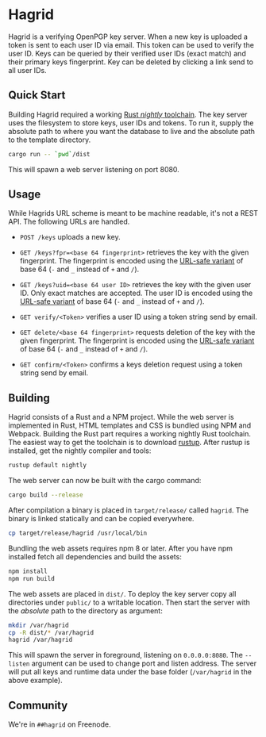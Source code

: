 Hagrid
======

Hagrid is a verifying OpenPGP key server. When a new key is uploaded a
token is sent to each user ID via email. This token can be used to verify the
user ID. Keys can be queried by their verified user IDs (exact match) and their
primary keys fingerprint. Key can be deleted by clicking a link send to all
user IDs.

Quick Start
-----------

Building Hagrid required a working [Rust _nightly_
toolchain](https://rust-lang.org). The key server uses the filesystem to store
keys, user IDs and tokens. To run it, supply the absolute path to where you
want the database to live and the absolute path to the template directory.

```bash
cargo run -- `pwd`/dist
```

This will spawn a web server listening on port 8080.

Usage
-----

While Hagrids URL scheme is meant to be machine readable, it's not a REST API. The following URLs are handled.

- `POST /keys` uploads a new key.

- `GET /keys?fpr=<base 64 fingerprint>` retrieves the key with the given
  fingerprint. The fingerprint is encoded using the [URL-safe
  variant](https://docs.rs/base64/0.9.3/base64/enum.CharacterSet.html) of base
  64 (`-` and `_` instead of `+` and `/`).

- `GET /keys?uid=<base 64 user ID>` retrieves the key with the given user ID. Only
  exact matches are accepted. The user ID is encoded using the [URL-safe
  variant](https://docs.rs/base64/0.9.3/base64/enum.CharacterSet.html) of base
  64 (`-` and `_` instead of `+` and `/`).

- `GET verify/<Token>` verifies a user ID using a token string send by email.

- `GET delete/<base 64 fingerprint>` requests deletion of the key with the given
  fingerprint. The fingerprint is encoded using the [URL-safe
  variant](https://docs.rs/base64/0.9.3/base64/enum.CharacterSet.html) of base
  64 (`-` and `_` instead of `+` and `/`).

- `GET confirm/<Token>` confirms a keys deletion request using a token string send
  by email.

Building
--------

Hagrid consists of a Rust and a NPM project. While the web server is
implemented in Rust, HTML templates and CSS is bundled using NPM and Webpack.
Building the Rust part requires a working nightly Rust toolchain. The
easiest way to get the toolchain is to download [rustup](https://rustup.rs).
After rustup is installed, get the nightly compiler and tools:

```bash
rustup default nightly
```

The web server can now be built with the cargo command:

```bash
cargo build --release
```

After compilation a binary is placed in `target/release/` called
`hagrid`. The binary is linked statically and can be copied everywhere.

```bash
cp target/release/hagrid /usr/local/bin
```

Bundling the web assets requires npm 8 or later. After you have npm installed
fetch all dependencies and build the assets:

```bash
npm install
npm run build
```

The web assets are placed in `dist/`. To deploy the key server copy all
directories under `public/` to a writable location. Then start the server with
the _absolute_ path to the directory as argument:

```bash
mkdir /var/hagrid
cp -R dist/* /var/hagrid
hagrid /var/hagrid
```

This will spawn the server in foreground, listening on `0.0.0.0:8080`. The
`--listen` argument can be used to change port and listen address. The server
will put all keys and runtime data under the base folder (`/var/hagrid`
in the above example).

Community
---------

We're in `##hagrid` on Freenode.
